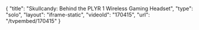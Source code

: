 {
    "title": "Skullcandy: Behind the PLYR 1 Wireless Gaming Headset",
    "type": "solo",
    "layout": "iframe-static",
    "videoId": "170415",
    "url": "\/tvpembed\/170415"
}